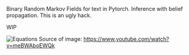 Binary Random Markov Fields for text in Pytorch. Inference with belief propagation. This is an ugly hack.

WIP

![Equations](static/our_potentials.png)
Source of image: https://www.youtube.com/watch?v=meBWAboEWQk